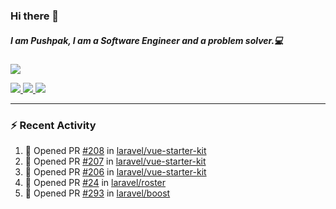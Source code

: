 ### Hi there 👋

##### I am Pushpak, I am a Software Engineer and a problem solver.💻

<a href='https://twitter.com/pushpak1300'><a href="https://pushpak1300.me/" target="_blank">
  <img src="https://img.shields.io/badge/website-%23E34F26.svg?&style=for-the-badge" />
</a> 
 
 <a href="https://twitter.com/pushpak1300" target="_blank">
  <img src="https://img.shields.io/badge/twitter-%231DA1F2.svg?&style=for-the-badge&logo=twitter&logoColor=white" />
</a> 

<a href="https://www.linkedin.com/in/pushpak-c-286b17b1/" target="_blank">
  <img src="https://img.shields.io/badge/linkedin-%230077B5.svg?&style=for-the-badge&logo=linkedin&logoColor=white" />
</a> 

<a href="https://dev.to/pushpak1300/" target="_blank">
  <img src="http://img.shields.io/badge/dev.to-gray?style=for-the-badge&logo=dev.to&?logoColor=white?logoWidth=100?label=" />
</a> 


</p>

---

### ⚡ Recent Activity

<!--START_SECTION:activity-->
1. 💪 Opened PR [#208](https://github.com/laravel/vue-starter-kit/pull/208) in [laravel/vue-starter-kit](https://github.com/laravel/vue-starter-kit)
2. 💪 Opened PR [#207](https://github.com/laravel/vue-starter-kit/pull/207) in [laravel/vue-starter-kit](https://github.com/laravel/vue-starter-kit)
3. 💪 Opened PR [#206](https://github.com/laravel/vue-starter-kit/pull/206) in [laravel/vue-starter-kit](https://github.com/laravel/vue-starter-kit)
4. 💪 Opened PR [#24](https://github.com/laravel/roster/pull/24) in [laravel/roster](https://github.com/laravel/roster)
5. 💪 Opened PR [#293](https://github.com/laravel/boost/pull/293) in [laravel/boost](https://github.com/laravel/boost)
<!--END_SECTION:activity-->
